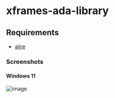 # xframes-ada-library

## Requirements

- [alire](https://alire.ada.dev/)

### Screenshots

#### Windows 11

![image](https://github.com/user-attachments/assets/5cecfba1-38f0-438c-a533-59433c39ba1b)
